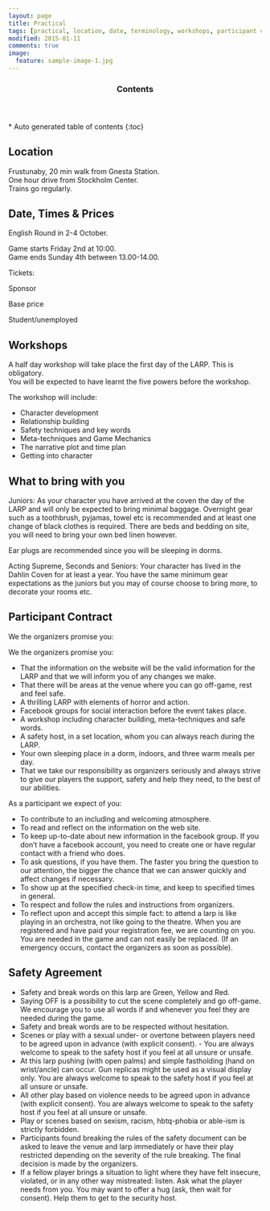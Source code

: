 ```yaml
---
layout: page
title: Practical
tags: [practical, location, date, terminology, workshops, participant contract, contact]
modified: 2015-01-11
comments: true
image:
  feature: sample-image-1.jpg
---
```


<section id="table-of-contents" class="toc">
  <header>
    <h3>Contents</h3>
  </header>
<div id="drawer" markdown="1">
*  Auto generated table of contents
{:toc}
</div>
</section><!-- /#table-of-contents -->

## Location

Frustunaby, 20 min walk from Gnesta Station.  
One hour drive from Stockholm Center.  
Trains go regularly.

## Date, Times & Prices

English Round in 2-4 October.

Game starts Friday 2nd at 10:00.  
Game ends Sunday 4th between 13.00-14.00.

Tickets:

Sponsor

Base price

Student/unemployed

## Workshops

A half day workshop will take place the first day of the LARP. This is obligatory.  
You will be expected to have learnt the five powers before the workshop. 

The workshop will include:
- Character development
- Relationship building
- Safety techniques and key words
- Meta-techniques and Game Mechanics
- The narrative plot and time plan
- Getting into character

## What to bring with you

Juniors: As your character you have arrived at the coven the day of the LARP and will only be expected to bring minimal baggage. Overnight gear such as a toothbrush, pyjamas, towel etc is recommended and at least one change of black clothes is required. There are beds and bedding on site, you will need to bring your own bed linen however. 

Ear plugs are recommended since you will be sleeping in dorms. 

Acting Supreme, Seconds and Seniors: Your character has lived in the Dahlin Coven for at least a year. You have the same minimum gear expectations as the juniors but you may of course choose to bring more, to decorate your rooms etc. 

## Participant Contract

We the organizers promise you:

We the organizers promise you:

- That the information on the website will be the valid information for the LARP and that we will inform you of any changes we make.
- That there will be areas at the venue where you can go off-game, rest and feel safe.
- A thrilling LARP with elements of horror and action.
- Facebook groups for social interaction before the event takes place.
- A workshop including character building, meta-techniques and safe words.
- A safety host, in a set location, whom you can always reach during the LARP.
- Your own sleeping place in a dorm, indoors, and three warm meals per day.
- That we take our responsibility as organizers seriously and always strive to give our players the support, safety and help they need, to the best of our abilities.


As a participant we expect of you:

- To contribute to an including and welcoming atmosphere.
- To read and reflect on the information on the web site.
- To keep up-to-date about new information in the facebook group. If you don’t have a facebook account, you need to create one or have regular contact with a friend who does.
- To ask questions, if you have them. The faster you bring the question to our attention, the bigger the chance that we can answer quickly and affect changes if necessary.
- To show up at the specified check-in time, and keep to specified times in general.
- To respect and follow the rules and instructions from organizers.
- To reflect upon and accept this simple fact: to attend a larp is like playing in an orchestra, not like going to the theatre. When you are registered and have paid your registration fee, we are counting on you. You are needed in the game and can not easily be replaced. (If an emergency occurs, contact the organizers as soon as possible).

## Safety Agreement 

- Safety and break words on this larp are Green, Yellow and Red. 
- Saying OFF is a possibility to cut the scene completely and go off-game. We encourage you to use all words if and whenever you feel they are needed during the game.
- Safety and break words are to be respected without hesitation.
- Scenes or play with a sexual under- or overtone between players need to be agreed upon in advance (with explicit consent). - You are always welcome to speak to the safety host if you feel at all unsure or unsafe.
- At this larp pushing (with open palms) and simple fastholding (hand on wrist/ancle) can occur. Gun replicas might be used as a visual display only. You are always welcome to speak to the safety host if you feel at all unsure or unsafe.
- All other play based on violence needs to be agreed upon in advance (with explicit consent). You are always welcome to speak to the safety host if you feel at all unsure or unsafe.
- Play or scenes based on sexism, racism, hbtq-phobia or able-ism is strictly forbidden.
- Participants found breaking the rules of the safety document can be asked to leave the venue and larp immediately or have their play restricted depending on the severity of the rule breaking. The final decision is made by the organizers. 
- If a fellow player brings a situation to light where they have felt insecure, violated, or in any other way mistreated: listen. Ask what the player needs from you. You may want to offer a hug (ask, then wait for consent). Help them to get to the security host.
